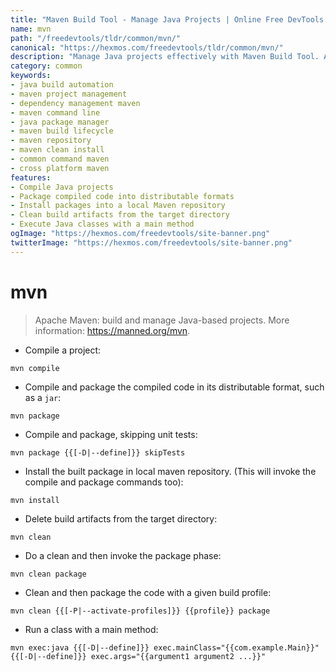 ```yaml
---
title: "Maven Build Tool - Manage Java Projects | Online Free DevTools by Hexmos"
name: mvn
path: "/freedevtools/tldr/common/mvn/"
canonical: "https://hexmos.com/freedevtools/tldr/common/mvn/"
description: "Manage Java projects effectively with Maven Build Tool. Automate builds, manage dependencies, and streamline development workflows. Free online tool, no registration required."
category: common
keywords:
- java build automation
- maven project management
- dependency management maven
- maven command line
- java package manager
- maven build lifecycle
- maven repository
- maven clean install
- common command maven
- cross platform maven
features:
- Compile Java projects
- Package compiled code into distributable formats
- Install packages into a local Maven repository
- Clean build artifacts from the target directory
- Execute Java classes with a main method
ogImage: "https://hexmos.com/freedevtools/site-banner.png"
twitterImage: "https://hexmos.com/freedevtools/site-banner.png"
---
```


# mvn

> Apache Maven: build and manage Java-based projects.
> More information: <https://manned.org/mvn>.

- Compile a project:

`mvn compile`

- Compile and package the compiled code in its distributable format, such as a `jar`:

`mvn package`

- Compile and package, skipping unit tests:

`mvn package {{[-D|--define]}} skipTests`

- Install the built package in local maven repository. (This will invoke the compile and package commands too):

`mvn install`

- Delete build artifacts from the target directory:

`mvn clean`

- Do a clean and then invoke the package phase:

`mvn clean package`

- Clean and then package the code with a given build profile:

`mvn clean {{[-P|--activate-profiles]}} {{profile}} package`

- Run a class with a main method:

`mvn exec:java {{[-D|--define]}} exec.mainClass="{{com.example.Main}}" {{[-D|--define]}} exec.args="{{argument1 argument2 ...}}"`
